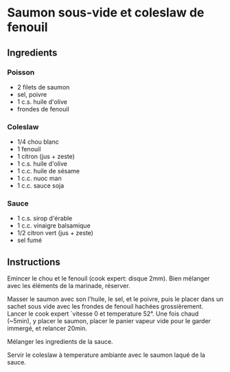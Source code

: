 # Saumon sous-vide et coleslaw de fenouil

## Ingredients

### Poisson

- 2 filets de saumon
- sel, poivre
- 1 c.s. huile d'olive
- frondes de fenouil

### Coleslaw

- 1/4 chou blanc
- 1 fenouil
- 1 citron (jus + zeste)
- 1 c.s. huile d'olive
- 1 c.c. huile de sésame
- 1 c.c. nuoc man
- 1 c.c. sauce soja

### Sauce

- 1 c.s. sirop d'érable
- 1 c.c. vinaigre balsamique
- 1/2 citron vert (jus + zeste)
- sel fumé

## Instructions

Emincer le chou et le fenouil (cook expert: disque 2mm). 
Bien mélanger avec les éléments de la marinade, réserver.

Masser le saumon avec son l'huile, le sel, et le poivre, puis le placer dans un sachet sous vide avec les frondes de fenouil hachées grossièrement.
Lancer le cook expert `vitesse 0 et temperature 52°.
Une fois chaud (~5min), y placer le saumon, placer le panier vapeur vide pour le garder immergé, et relancer 20min.

Mélanger les ingredients de la sauce.

Servir le coleslaw à temperature ambiante avec le saumon laqué de la sauce.


